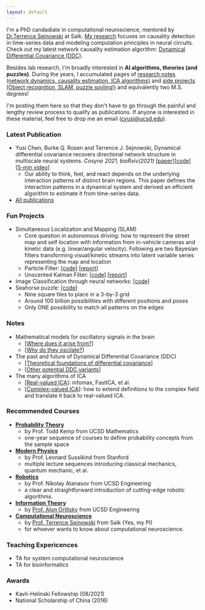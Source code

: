 ```yaml
---
layout: default
---
```


I'm a PhD candadiate in computational neuroscience, mentored by [Dr.Terrence Sejnowski](https://cnl.salk.edu) at Salk. [My research](https://scholar.google.com/citations?user=7xTBMSkAAAAJ&hl=en) focuses on causality detection in time-series data and modeling computation principles in neural circuits. Check out my latest network causality estimation algorithm: [Dynamical Differential Covariance (DDC)](https://www.biorxiv.org/content/10.1101/2021.06.18.448901v2).

Besides lab research, I'm broadly interested in **AI algorithms, theories (and puzzles)**. During the years, I accumulated pages of [research notes (network dynamics, causality estimation, ICA algorithms)](#notes) and [side projects (Object recognition, SLAM, puzzle sovling!)](#fun-projects) and equivalently two M.S. degrees! 

I'm posting them here so that they don't have to go through the painful and lengthy review process to qualify as publications. If anyone is interested in these material, feel free to drop me an email (cyusi@ucsd.edu).

### Latest Publication
* Yusi Chen, Burke Q. Rosen and Terrence J. Sejnowski, Dynamical differential covariance recovers directional network structure in multiscale neural systems. _Cosyne 2021, bioRxiv(2021)_ [[paper](https://www.biorxiv.org/content/10.1101/2021.06.18.448901v2)][[code](https://github.com/yschen13/DDC)] [[5-min video](https://www.youtube.com/watch?v=okGOtK3Y7IM)]
  * Our ability to think, feel, and react depends on the underlying interaction patterns of distinct brain regions. This paper defines the interaction patterns in a dynamical system and derived an efficient algorithm to estimate it from time-series data.
* [All publications](https://scholar.google.com/citations?user=7xTBMSkAAAAJ&hl=en)


### Fun Projects
* Simultaneous Localization and Mapping (SLAM)
  * Core question in autonomous driving: how to represent the street map and self location with information from in-vehicle cameras and kinetic data (e.g. linear/angular velocity). Following are two Bayesian filters transforming visual/kinetic streams into latent variable series representing the map and location
  * Particle Filter: [[code]](https://github.com/yschen13/SLAM_ParticleFilter) [[report](./assets/files/SLAM_Particle.pdf)]
  * Unscented Kalman Filter: [[code]](https://github.com/yschen13/SLAM_KalmanFilter) [[report](./assets/files/SLAM_KF.pdf)]
* Image Classification through neural networks: [[code]](https://github.com/yschen13/Classification_CNN)
* Seahorse puzzle: [[code]](https://github.com/yschen13/Puzzle_Seahorse)
  * Nine square tiles to place in a 3-by-3 grid 
  * Around 100 billion possibilities with different positions and poses
  * Only ONE possibility to match all patterns on the edges
<!-- * [All projects](./projects.html) -->


### Notes
* Mathematical models for oscillatory signals in the brain 
  * [[Where does it arise from?]](./assets/files/Notes_Wave_generation.pdf)
  * [[Why do they oscilate?](./assets/files/Notes_Wave_Effect.pdf)]
* The past and future of Dynamical Differential Covariance (DDC)
  * [[Theoretical foundations of differential covariance](./assets/files/Notes_DDC.pdf)]
  * [[Other potential DDC variants](./assets/files/Notes_DDC.pdf)]
* The many algorithms of ICA
  * [[Real-valued ICA](./assets/files/Notes_ComplexICA.pdf)]: infomax, FastICA, et al.
  * [[Complex-valued ICA](./assets/files/Notes_ComplexICA.pdf)]: how to extend definitions to the complex field and translate it back to real-valued ICA.
<!-- * [All notes](./notes.html) -->


### Recommended Courses
* **[Probability Theory](https://www.youtube.com/channel/UCeKkMyeKBnec9Y3I_eI2BNQ)** 
  * by Prof. Todd Kemp from UCSD Mathematics
  * one-year sequence of courses to define probability concepts from the sample space
* **[Modern Physics](https://www.youtube.com/watch?v=ApUFtLCrU90&list=PL47F408D36D4CF129)** 
  * by Prof. Leonard Sussikind from Stanford
  * multiple lecture sequences introducing classical mechanics, quantum mechanic, et al.
* **[Robotics](https://natanaso.github.io/ece276a/)** 
  * by Prof. Nikolay Atanasov from UCSD Engineering
  * a clear and straightforward introduction of cutting-edge robotic algorithms.
* **[Information Theory](https://books.google.com/books/about/Elements_of_Information_Theory.html?id=VWq5GG6ycxMC)** 
  * by [Prof. Alon Orlitsky](https://jacobsschool.ucsd.edu/faculty/profile?id=54) from UCSD Engineering
* **[Computational Neuroscience](https://www.google.com/books/edition/The_Computational_Brain/z4pfDQAAQBAJ?hl=en&gbpv=0)** 
  * by [Prof. Terrence Sejnowski](https://cnl.salk.edu) from Salk (Yes, my PI)
  * for whoever wants to know about computational neuroscience.

### Teaching Expericences
* TA for system computational neuroscience
* TA for bioinformatics

### Awards
* Kavli-Helinski Fellowship (08/2021)
* National Scholarship of China (2016)


<!-- 
Text can be **bold**, _italic_, or ~~strikethrough~~.

[Link to another page](./another-page.html).

There should be whitespace between paragraphs.

There should be whitespace between paragraphs. We recommend including a README, or a file with information about your project.

# Header 1

This is a normal paragraph following a header. GitHub is a code hosting platform for version control and collaboration. It lets you and others work together on projects from anywhere.

## Header 2

> This is a blockquote following a header.
>
> When something is important enough, you do it even if the odds are not in your favor.

### Header 3

```js
// Javascript code with syntax highlighting.
var fun = function lang(l) {
  dateformat.i18n = require('./lang/' + l)
  return true;
}
```

```ruby
# Ruby code with syntax highlighting
GitHubPages::Dependencies.gems.each do |gem, version|
  s.add_dependency(gem, "= #{version}")
end
```

#### Header 4

*   This is an unordered list following a header.
*   This is an unordered list following a header.
*   This is an unordered list following a header.

##### Header 5

1.  This is an ordered list following a header.
2.  This is an ordered list following a header.
3.  This is an ordered list following a header.

###### Header 6

| head1        | head two          | three |
|:-------------|:------------------|:------|
| ok           | good swedish fish | nice  |
| out of stock | good and plenty   | nice  |
| ok           | good `oreos`      | hmm   |
| ok           | good `zoute` drop | yumm  |

### There's a horizontal rule below this.

* * *

### Here is an unordered list:

*   Item foo
*   Item bar
*   Item baz
*   Item zip

### And an ordered list:

1.  Item one
1.  Item two
1.  Item three
1.  Item four

### And a nested list:

- level 1 item
  - level 2 item
  - level 2 item
    - level 3 item
    - level 3 item
- level 1 item
  - level 2 item
  - level 2 item
  - level 2 item
- level 1 item
  - level 2 item
  - level 2 item
- level 1 item

### Small image

![Octocat](https://github.githubassets.com/images/icons/emoji/octocat.png)

### Large image

![Branching](https://guides.github.com/activities/hello-world/branching.png)


### Definition lists can be used with HTML syntax.

<dl>
<dt>Name</dt>
<dd>Godzilla</dd>
<dt>Born</dt>
<dd>1952</dd>
<dt>Birthplace</dt>
<dd>Japan</dd>
<dt>Color</dt>
<dd>Green</dd>
</dl>

```
Long, single-line code blocks should not wrap. They should horizontally scroll if they are too long. This line should be long enough to demonstrate this.
```

```
The final element.
``` -->
